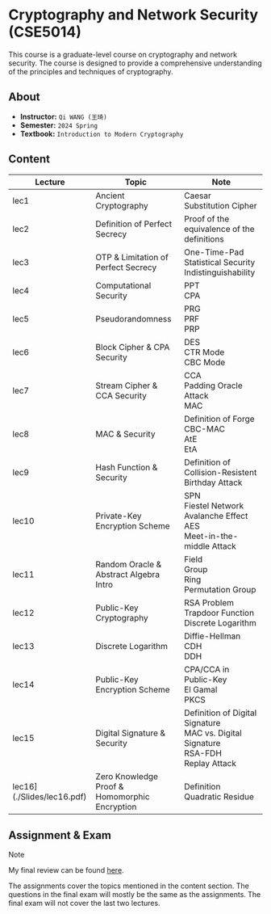 # Cryptography and Network Security (CSE5014)

This course is a graduate-level course on cryptography and network security. The course is designed to provide a comprehensive understanding of the principles and techniques of cryptography.

## About

- **Instructor:** `Qi WANG (王琦)`
- **Semester:** `2024 Spring`
- **Textbook:** `Introduction to Modern Cryptography`

## Content

| Lecture | Topic | Note |
| --- | --- | --- |
| lec1 | Ancient Cryptography | Caesar<br>Substitution Cipher |
| lec2 | Definition of Perfect Secrecy | Proof of the equivalence of the definitions |
| lec3 | OTP & Limitation of Perfect Secrecy | One-Time-Pad<br>Statistical Security<br>Indistinguishability |
| lec4 | Computational Security | PPT<br>CPA |
| lec5 | Pseudorandomness | PRG<br>PRF<br>PRP |
| lec6 | Block Cipher & CPA Security | DES<br>CTR Mode<br>CBC Mode |
| lec7 | Stream Cipher & CCA Security | CCA<br>Padding Oracle Attack<br>MAC |
| lec8 | MAC & Security | Definition of Forge<br>CBC-MAC<br>AtE<br>EtA |
| lec9 | Hash Function & Security | Definition of Collision-Resistent<br>Birthday Attack |
| lec10 | Private-Key Encryption Scheme | SPN<br>Fiestel Network<br>Avalanche Effect<br>AES<br>Meet-in-the-middle Attack |
| lec11 | Random Oracle & Abstract Algebra Intro | Field<br>Group<br>Ring<br>Permutation Group |
| lec12 | Public-Key Cryptography | RSA Problem<br>Trapdoor Function<br>Discrete Logarithm |
| lec13 | Discrete Logarithm | Diffie-Hellman<br>CDH<br>DDH |
| lec14 | Public-Key Encryption Scheme | CPA/CCA in Public-Key<br>El Gamal<br>PKCS |
| lec15 | Digital Signature & Security | Definition of Digital Signature<br>MAC vs. Digital Signature<br>RSA-FDH<br>Replay Attack |
| lec16](./Slides/lec16.pdf) | Zero Knowledge Proof & Homomorphic Encryption | Definition<br>Quadratic Residue |

## Assignment & Exam
> [!NOTE]
> My final review can be found [here](https://blog.benx.dev/posts/crypto-review/).

The assignments cover the topics mentioned in the content section. The questions in the final exam will mostly be the same as the assignments. The final exam will not cover the last two lectures.
